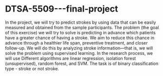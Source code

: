 # DTSA-5509---final-project
In the project, we will try to predict strokes by using data that can be easily measured and obtained from the sample participants. The problem (the goal of this exercise) we will try to solve is predicting in advance which patients have a greater chance of having a stroke. We aim to reduce this chance in advance through a healthier life span, preventive treatment, and closer follow-up. We will do this by analyzing stroke information—that is, we will solve the problem using supervised learning. In the research process, we will use Different algorithms are linear regression, isolation forest (unsupervised), random forest, and SVM. The task is of binary classification type - stroke or not stroke.
